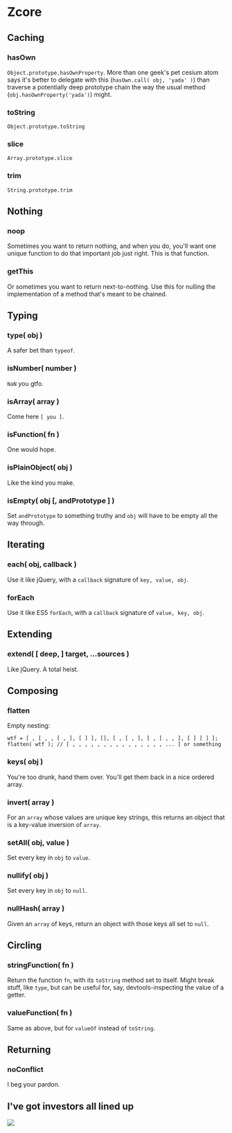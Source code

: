 # Zcore

## Caching

### hasOwn

`Object.prototype.hasOwnProperty`. More than one geek's pet cesium atom says it's better to delegate with this (`hasOwn.call( obj, 'yada' )`) than traverse a potentially deep prototype chain the way the usual method (`obj.hasOwnProperty('yada')`) might.

### toString

`Object.prototype.toString`

### slice

`Array.prototype.slice`

### trim

`String.prototype.trim`

## Nothing

### noop

Sometimes you want to return nothing, and when you do, you'll want one unique function to do that important job just right. This is that function.

### getThis

Or sometimes you want to return next-to-nothing. Use this for nulling the implementation of a method that's meant to be chained.

## Typing

### type( obj )

A safer bet than `typeof`.

### isNumber( number )

`NaN` you gtfo.

### isArray( array )

Come here `[ you ]`.

### isFunction( fn )

One would hope.

### isPlainObject( obj )

Like the kind you make.

### isEmpty( obj [, andPrototype ] )

Set `andPrototype` to something truthy and `obj` will have to be empty all the way through.

## Iterating

### each( obj, callback )

Use it like jQuery, with a `callback` signature of `key, value, obj`.

### forEach

Use it like ES5 `forEach`, with a `callback` signature of `value, key, obj`.

## Extending

### extend( [ deep, ] target, ...sources )

Like jQuery. A total heist.

## Composing

### flatten

Empty nesting:

	wtf = [ , [ , , [ , ], [ ] ], [], [ , [ , ], [ , [ , , ], [ ] ] ] ];
	flatten( wtf ); // [ , , , , , , , , , , , , , , , ... ] or something

### keys( obj )

You're too drunk, hand them over. You'll get them back in a nice ordered array.

### invert( array )

For an `array` whose values are unique key strings, this returns an object that is a key-value inversion of `array`.

### setAll( obj, value )

Set every key in `obj` to `value`.

### nullify( obj )

Set every key in `obj` to `null`.

### nullHash( array )

Given an `array` of keys, return an object with those keys all set to `null`.

## Circling

### stringFunction( fn )

Return the function `fn`, with its `toString` method set to itself. Might break stuff, like `type`, but can be useful for, say, devtools-inspecting the value of a getter.

### valueFunction( fn )

Same as above, but for `valueOf` instead of `toString`.

## Returning

### noConflict

I beg your pardon.

## I've got investors all lined up

<img src="/zvector/zcore/blob/master/docs/images/intoxicating_aroma.jpg?raw=true" />
